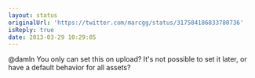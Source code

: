 ```yaml
---
layout: status
originalUrl: 'https://twitter.com/marcgg/status/317584186833780736'
isReply: true
date: 2013-03-29 10:29:05
---
```


@damln You only can set this on upload? It's not possible to set it later, or have a default behavior for all assets?
